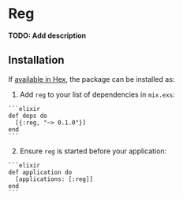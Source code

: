 # Reg

**TODO: Add description**

## Installation

If [available in Hex](https://hex.pm/docs/publish), the package can be installed as:

  1. Add `reg` to your list of dependencies in `mix.exs`:

    ```elixir
    def deps do
      [{:reg, "~> 0.1.0"}]
    end
    ```

  2. Ensure `reg` is started before your application:

    ```elixir
    def application do
      [applications: [:reg]]
    end
    ```

